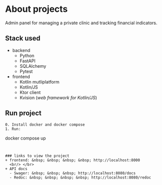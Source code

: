 # About projects
Admin panel for managing a private clinic and tracking financial indicators.


## Stack used
- backend
  + Python
  + FastAPI
  + SQLAlchemy
  + Pytest
- frontend
    + Kotlin mutliplatform
    + Kotlin/JS 
    + Ktor client
    + Kvision (*web framework for Kotlin/JS*)


## Run project
```
0. Install docker and docker compose
1. Run:
```
docker compose up
```


### links to view the project
+ frontend: &nbsp; &nbsp; &nbsp; &nbsp; http://localhost:8000
  <br/> </br>
+ API docs
  - Swager: &nbsp; &nbsp; &nbsp; http://localhost:8080/docs
  - Redoc: &nbsp; &nbsp; &nbsp; &nbsp; http://localhost:8080/redoc

